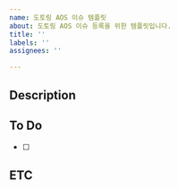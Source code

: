 ```yaml
---
name: 도토링 AOS 이슈 템플릿
about: 도토링 AOS 이슈 등록을 위한 템플릿입니다.
title: ''
labels: ''
assignees: ''

---
```


## Description

## To Do
- [ ] 

## ETC
